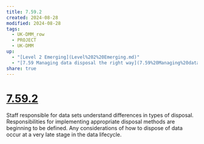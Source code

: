 ```yaml
---
title: 7.59.2
created: 2024-08-28
modified: 2024-08-28
tags:
  - UK-DMM_row
  - PROJECT
  - UK-DMM
up:
  - "[Level 2 Emerging](Level%202%20Emerging.md)"
  - "[7.59 Managing data disposal the right way](7.59%20Managing%20data%20disposal%20the%20right%20way.md)"
share: true
---
```

# [7.59.2](7.59.2.md)

Staff responsible for data sets understand differences in types of disposal. Responsibilities for implementing appropriate disposal methods are beginning to be defined. Any considerations of how to dispose of data occur at a very late stage in the data lifecycle.
